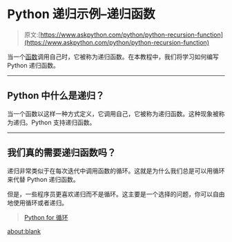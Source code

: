 # Python 递归示例–递归函数

> 原文:[https://www.askpython.com/python/python-recursion-function](https://www.askpython.com/python/python-recursion-function)

当一个[函数](https://www.askpython.com/python/python-functions)调用自己时，它被称为递归函数。在本教程中，我们将学习如何编写 Python 递归函数。

* * *

## Python 中什么是递归？

当一个函数以这样一种方式定义，它调用自己，它被称为递归函数。这种现象被称为递归。Python 支持递归函数。

* * *

## 我们真的需要递归函数吗？

递归非常类似于在每次迭代中调用函数的循环。这就是为什么我们总是可以用循环来代替 Python 递归函数。

但是，一些程序员更喜欢递归而不是循环。这主要是一个选择的问题，你可以自由地使用循环或者递归。

> [Python for 循环](https://www.askpython.com/python/python-for-loop)

<about:blank>